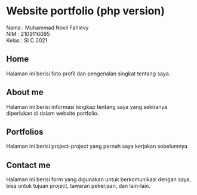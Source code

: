 # Website portfolio (php version)
Nama  : Muhammad Novil Fahlevy <br>
NIM   : 2109116095 <br>
Kelas : SI C 2021

## Home
Halaman ini berisi foto profil dan pengenalan singkat tentang saya.

## About me
Halaman ini berisi informasi lengkap tentang saya yang sekiranya diperlukan di dalam website portfolio.

## Portfolios
Halaman ini berisi project-project yang pernah saya kerjakan sebelumnya.

## Contact me
Halaman ini berisi form yang digunakan untuk berkomunikasi dengan saya, bisa untuk tujuan project, tawaran pekerjaan, dan lain-lain.